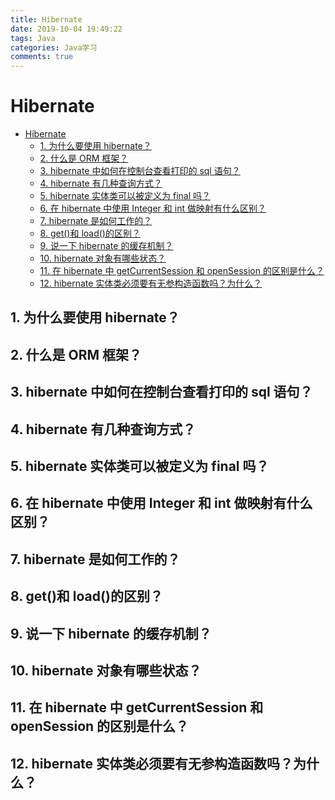 ```yaml
---
title: Hibernate
date: 2019-10-04 19:49:22
tags: Java
categories: Java学习
comments: true
---
```

# Hibernate

<!-- TOC -->

- [Hibernate](#hibernate)
    - [1. 为什么要使用 hibernate？](#1-为什么要使用-hibernate)
    - [2. 什么是 ORM 框架？](#2-什么是-orm-框架)
    - [3. hibernate 中如何在控制台查看打印的 sql 语句？](#3-hibernate-中如何在控制台查看打印的-sql-语句)
    - [4. hibernate 有几种查询方式？](#4-hibernate-有几种查询方式)
    - [5. hibernate 实体类可以被定义为 final 吗？](#5-hibernate-实体类可以被定义为-final-吗)
    - [6. 在 hibernate 中使用 Integer 和 int 做映射有什么区别？](#6-在-hibernate-中使用-integer-和-int-做映射有什么区别)
    - [7. hibernate 是如何工作的？](#7-hibernate-是如何工作的)
    - [8. get()和 load()的区别？](#8-get和-load的区别)
    - [9. 说一下 hibernate 的缓存机制？](#9-说一下-hibernate-的缓存机制)
    - [10. hibernate 对象有哪些状态？](#10-hibernate-对象有哪些状态)
    - [11. 在 hibernate 中 getCurrentSession 和 openSession 的区别是什么？](#11-在-hibernate-中-getcurrentsession-和-opensession-的区别是什么)
    - [12. hibernate 实体类必须要有无参构造函数吗？为什么？](#12-hibernate-实体类必须要有无参构造函数吗为什么)

<!-- /TOC -->

## 1. 为什么要使用 hibernate？

## 2. 什么是 ORM 框架？

## 3. hibernate 中如何在控制台查看打印的 sql 语句？

## 4. hibernate 有几种查询方式？

## 5. hibernate 实体类可以被定义为 final 吗？

## 6. 在 hibernate 中使用 Integer 和 int 做映射有什么区别？

## 7. hibernate 是如何工作的？

## 8. get()和 load()的区别？

## 9. 说一下 hibernate 的缓存机制？

## 10. hibernate 对象有哪些状态？

## 11. 在 hibernate 中 getCurrentSession 和 openSession 的区别是什么？

## 12. hibernate 实体类必须要有无参构造函数吗？为什么？
